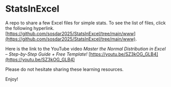 # StatsInExcel
A repo to share a few Excel files for simple stats. To see the list of files, click the following hyperlink.
[https://github.com/sosdar2025/StatsInExcel/tree/main/www](https://github.com/sosdar2025/StatsInExcel/tree/main/www).

Here is the link to the YouTube video *Master the Normal Distribution in Excel – Step-by-Step Guide + Free Template!*
[https://youtu.be/SZ3kOG_GLB4](https://youtu.be/SZ3kOG_GLB4)

Please do not hesitate sharing these learning resources.

Enjoy!
